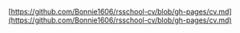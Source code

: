 [https://github.com/Bonnie1606/rsschool-cv/blob/gh-pages/cv.md](https://github.com/Bonnie1606/rsschool-cv/blob/gh-pages/cv.md)
